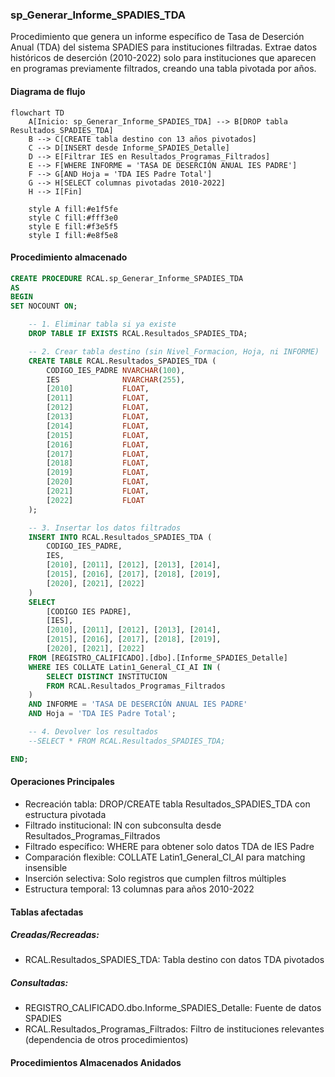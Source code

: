 ### sp_Generar_Informe_SPADIES_TDA

Procedimiento que genera un informe específico de Tasa de Deserción Anual (TDA) del sistema SPADIES para instituciones filtradas. Extrae datos históricos de deserción (2010-2022) solo para instituciones que aparecen en programas previamente filtrados, creando una tabla pivotada por años.

#### Diagrama de flujo

```mermaid
flowchart TD
    A[Inicio: sp_Generar_Informe_SPADIES_TDA] --> B[DROP tabla Resultados_SPADIES_TDA]
    B --> C[CREATE tabla destino con 13 años pivotados]
    C --> D[INSERT desde Informe_SPADIES_Detalle]
    D --> E[Filtrar IES en Resultados_Programas_Filtrados]
    E --> F[WHERE INFORME = 'TASA DE DESERCIÓN ANUAL IES PADRE']
    F --> G[AND Hoja = 'TDA IES Padre Total']
    G --> H[SELECT columnas pivotadas 2010-2022]
    H --> I[Fin]
    
    style A fill:#e1f5fe
    style C fill:#fff3e0
    style E fill:#f3e5f5
    style I fill:#e8f5e8
```
#### Procedimiento almacenado
```sql
CREATE PROCEDURE RCAL.sp_Generar_Informe_SPADIES_TDA
AS
BEGIN
SET NOCOUNT ON;

    -- 1. Eliminar tabla si ya existe
    DROP TABLE IF EXISTS RCAL.Resultados_SPADIES_TDA;

    -- 2. Crear tabla destino (sin Nivel_Formacion, Hoja, ni INFORME)
    CREATE TABLE RCAL.Resultados_SPADIES_TDA (
        CODIGO_IES_PADRE NVARCHAR(100),
        IES              NVARCHAR(255),
        [2010]           FLOAT,
        [2011]           FLOAT,
        [2012]           FLOAT,
        [2013]           FLOAT,
        [2014]           FLOAT,
        [2015]           FLOAT,
        [2016]           FLOAT,
        [2017]           FLOAT,
        [2018]           FLOAT,
        [2019]           FLOAT,
        [2020]           FLOAT,
        [2021]           FLOAT,
        [2022]           FLOAT
    );

    -- 3. Insertar los datos filtrados
    INSERT INTO RCAL.Resultados_SPADIES_TDA (
        CODIGO_IES_PADRE,
        IES,
        [2010], [2011], [2012], [2013], [2014],
        [2015], [2016], [2017], [2018], [2019],
        [2020], [2021], [2022]
    )
    SELECT
        [CODIGO IES PADRE],
        [IES],
        [2010], [2011], [2012], [2013], [2014],
        [2015], [2016], [2017], [2018], [2019],
        [2020], [2021], [2022]
    FROM [REGISTRO_CALIFICADO].[dbo].[Informe_SPADIES_Detalle]
    WHERE IES COLLATE Latin1_General_CI_AI IN (
        SELECT DISTINCT INSTITUCION
        FROM RCAL.Resultados_Programas_Filtrados
    )
    AND INFORME = 'TASA DE DESERCIÓN ANUAL IES PADRE'
    AND Hoja = 'TDA IES Padre Total';

    -- 4. Devolver los resultados
    --SELECT * FROM RCAL.Resultados_SPADIES_TDA;

END;
```
#### Operaciones Principales

- Recreación tabla: DROP/CREATE tabla Resultados_SPADIES_TDA con estructura pivotada
- Filtrado institucional: IN con subconsulta desde Resultados_Programas_Filtrados
- Filtrado específico: WHERE para obtener solo datos TDA de IES Padre
- Comparación flexible: COLLATE Latin1_General_CI_AI para matching insensible
- Inserción selectiva: Solo registros que cumplen filtros múltiples
- Estructura temporal: 13 columnas para años 2010-2022

#### Tablas afectadas

##### Creadas/Recreadas:

- RCAL.Resultados_SPADIES_TDA: Tabla destino con datos TDA pivotados

##### Consultadas:

- REGISTRO_CALIFICADO.dbo.Informe_SPADIES_Detalle: Fuente de datos SPADIES
- RCAL.Resultados_Programas_Filtrados: Filtro de instituciones relevantes (dependencia de otros procedimientos)

#### Procedimientos Almacenados Anidados